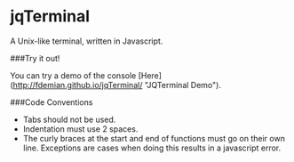 jqTerminal
==========

A Unix-like terminal, written in Javascript.

###Try it out!

You can try a demo of the console [Here] (http://fdemian.github.io/jqTerminal/ "JQTerminal Demo").

###Code Conventions

- Tabs should not be used. 
- Indentation must use 2 spaces.
- The curly braces at the start and end of functions must go on their own line. Exceptions are cases when doing this results in a javascript error.
